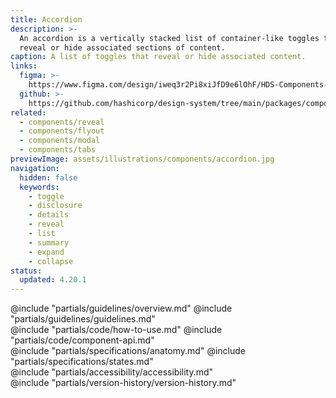 ```yaml
---
title: Accordion
description: >-
  An accordion is a vertically stacked list of container-like toggles that
  reveal or hide associated sections of content.
caption: A list of toggles that reveal or hide associated content.
links:
  figma: >-
    https://www.figma.com/design/iweq3r2Pi8xiJfD9e6lOhF/HDS-Components-v2.0?node-id=67221-87751&t=gWdKy44MzTP4cTRo-1
  github: >-
    https://github.com/hashicorp/design-system/tree/main/packages/components/src/components/hds/accordion
related:
  - components/reveal
  - components/flyout
  - components/modal
  - components/tabs
previewImage: assets/illustrations/components/accordion.jpg
navigation:
  hidden: false
  keywords:
    - toggle
    - disclosure
    - details
    - reveal
    - list
    - summary
    - expand
    - collapse
status:
  updated: 4.20.1
---
```


<section data-tab="Guidelines">
  @include "partials/guidelines/overview.md"
  @include "partials/guidelines/guidelines.md"
</section>

<section data-tab="Code">
  @include "partials/code/how-to-use.md"
  @include "partials/code/component-api.md"
</section>

<section data-tab="Specifications">
  @include "partials/specifications/anatomy.md"
  @include "partials/specifications/states.md"
</section>

<section data-tab="Accessibility">
  @include "partials/accessibility/accessibility.md"
</section>

<section data-tab="Version history">
  @include "partials/version-history/version-history.md"
</section>
